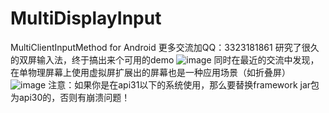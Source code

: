 # MultiDisplayInput
MultiClientInputMethod for Android
更多交流加QQ：3323181861
研究了很久的双屏输入法，终于搞出来个可用的demo
![image](https://s3.bmp.ovh/imgs/2022/05/06/497c56612354df14.png)
同时在最近的交流中发现，在单物理屏幕上使用虚拟屏扩展出的屏幕也是一种应用场景（如折叠屏）
![image](https://i.postimg.cc/02kVW8cj/image.png)
注意：如果你是在api31以下的系统使用，那么要替换framework jar包为api30的，否则有崩溃问题！
